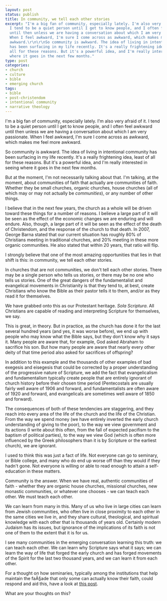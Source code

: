 ```yaml
---
layout: post
status: publish
title: In community, we tell each other stories
excerpt: "I'm a big fan of community, especially lately. I'm also very afraid of it.
  I tend to be a quiet person until I get to know people, and I often feel awkward
  until then unless we are having a conversation about which I am very passionate.
  When I feel awkward, I'm sure I come across as awkward, which makes me feel more
  awkward.\r\n\r\nSo community is awkward. The idea of living in intentional community
  has been surfacing in my life recently. It's a really frightening idea, least of
  all for these reasons. But it's a powerful idea, and I'm really interested in seeing
  where it goes in the next few months."
type: post
categories:
- church
- culture
- bible
- emerging church
tags:
- bible
- post-christendom
- intentional community
- narrative theology
---
```

I'm a big fan of community, especially lately. I'm also very afraid of it. I tend to be a quiet person until I get to know people, and I often feel awkward until then unless we are having a conversation about which I am very passionate. When I feel awkward, I'm sure I come across as awkward, which makes me feel more awkward.

So community is awkward. The idea of living in intentional community has been surfacing in my life recently. It's a really frightening idea, least of all for these reasons. But it's a powerful idea, and I'm really interested in seeing where it goes in the next few months.

But at the moment, I'm not necessarily talking about that. I'm talking, at the moment, about communities of faith that actually are communities of faith. Whether they be small churches, organic churches, house churches (all of which may or may not actually be <em>communities</em>), or any number of other things.

I believe that in the next few years, the church as a whole will be driven toward these things for a number of reasons. I believe a large part of it will be seen as the effect of the economic changes we are enduring and will endure. Also, though, a large part of it will be seen as the effect of the death of Christendom, and the response of the church to that death. In 2007, George Barna stated that our current situation has roughly 80% of Christians meeting in traditional churches, and 20% meeting in these more organic communities. He also stated that within 20 years, that ratio will flip.

I strongly believe that one of the most amazing opportunities that lies in that shift is this: in community, we tell each other stories.

In churches that are not communities, we don't tell each other stories. There may be a single person who tells us stories, or there may be no one who tells us stories. One of the great dangers of the fundamentalist and evangelical movements in Christianity is that they tend to, at best, create Christians who know the Bible as their pastor tells it to them, and/or as they read it for themselves.

We have grabbed onto this as our Protestant heritage. <em>Sola Scriptura</em>. All Christians are capable of reading and interpreting Scripture for themselves, we say.

This is great, in theory. But in practice, as the church has done it for the last several hundred years (and yes, it was worse before), we end up with people who may know what the Bible says, but they don't know why it says it. Many people are aware that, for example, God asked Abraham to sacrifice his son. But how many people are aware that nearly every other deity of that time period also asked for sacrifices of offspring?

In addition to this example and the thousands of other examples of bad exegesis and eisegesis that could be corrected by a proper understanding of the progressive nature of Scripture, we add the fact that evangelicalism and fundamentalism typically create people that are entirely ignorant of church history before their chosen time period (Pentecostals are usually fairly well aware of 1906 and forward, and fundamentalists are often aware of 1920 and forward, and evangelicals are sometimes well aware of 1850 and forward).

The consequences of both of these tendencies are staggering, and they reach into every area of the life of the church and the life of the Christian. From the way we spend money (we have entirely inverted the early church understanding of giving to the poor), to the way we view government and its actions (I write about this often, from the fall of expected pacifism to the baptism of political parties), to the way we view God (which is often more influenced by the Greek philosophers than it is by Scripture or the earliest church), we are ignorant.

I used to think this was just a fact of life. Not everyone can go to seminary, or Bible college, and many who do end up worse off than they would if they hadn't gone. Not everyone is willing or able to read enough to attain a self-education in these matters.

Community is the answer. When we have real, authentic communities of faith - whether they are organic house churches, missional churches, new monastic communities, or whatever one chooses - we can teach each other. We must teach each other.

We can learn from many in this. Many of us who live in large cities can learn from Jewish communities, who often live in close proximity to each other in the same cities we live in, and they share cultural, theological, and spiritual knowledge with each other that is thousands of years old. Certainly modern Judaism has its issues, but ignorance of the implications of its faith is not one of them to the extent that it is for us.

I see many communities in the emerging conversation learning this truth: we can teach each other. We can learn why Scripture says what it says; we can learn the way of life that forged the early church and has forged movements of the Spirit for the last two thousand years, and we can learn it from each other.

For a thought on how seminaries, typically among the institutions that help maintain the fa&Atilde;&sect;ade that only some can actually know their faith, could respond and aid this, have a look at <a href="http://thebolgblog.typepad.com/thebolgblog/2006/04/dreams_for_my_s.html">this post</a>. 

What are your thoughts on this?
